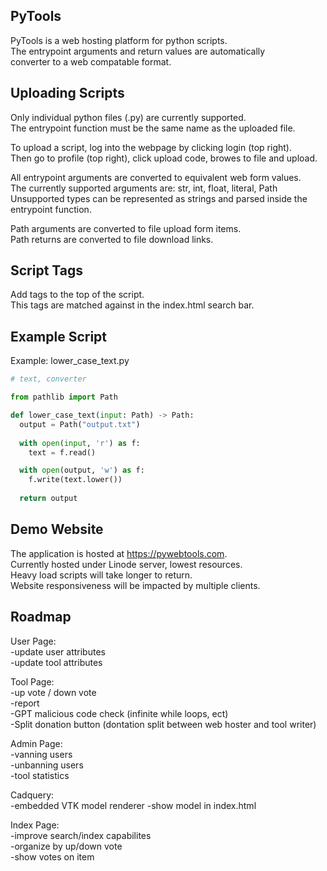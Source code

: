 ## PyTools

PyTools is a web hosting platform for python scripts.  
The entrypoint arguments and return values are automatically  
converter to a web compatable format.   

## Uploading Scripts

Only individual python files (.py) are currently supported.  
The entrypoint function must be the same name as the uploaded file.  

To upload a script, log into the webpage by clicking login (top right).  
Then go to profile (top right), click upload code, browes to file and upload.  

All entrypoint arguments are converted to equivalent web form values.  
The currently supported arguments are: str, int, float, literal, Path   
Unsupported types can be represented as strings and parsed inside the entrypoint function.  

Path arguments are converted to file upload form items.  
Path returns are converted to file download links.  

## Script Tags

Add tags to the top of the script.  
This tags are matched against in the index.html search bar.  

## Example Script
Example: lower_case_text.py
``` python
# text, converter

from pathlib import Path

def lower_case_text(input: Path) -> Path:
  output = Path("output.txt")  
  
  with open(input, 'r') as f:
    text = f.read()

  with open(output, 'w') as f:
    f.write(text.lower())
  
  return output
```

## Demo Website

The application is hosted at https://pywebtools.com.  
Currently hosted under Linode server, lowest resources.  
Heavy load scripts will take longer to return.  
Website responsiveness will be impacted by multiple clients.  

## Roadmap

User Page:  
-update user attributes  
-update tool attributes  

Tool Page:  
-up vote / down vote  
-report  
-GPT malicious code check (infinite while loops, ect)  
-Split donation button (dontation split between web hoster and tool writer)  

Admin Page:  
-vanning users  
-unbanning users  
-tool statistics  

Cadquery:  
-embedded VTK model renderer
-show model in index.html

Index Page:  
-improve search/index capabilites  
-organize by up/down vote  
-show votes on item  
